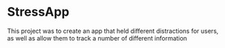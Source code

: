 # StressApp
This project was to create an app that held different distractions for users, as well as allow them to track a number of different information
